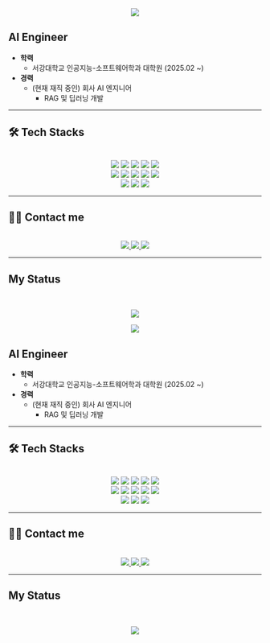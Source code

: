 <div align= "center">
    <img src="https://capsule-render.vercel.app/api?type=transparent&color=gradient&height=120&text=JEONGHEESIK's%20GitHub&animation=&fontColor=ffffff&fontSize=40" />
</div>

## AI Engineer
**<span style="font-weight: 700; font-size: 15px; color: #c9d1d9;">**
* **학력**
    * 서강대학교 인공지능-소프트웨어학과 대학원 (2025.02 ~)
* **경력**
    * (현재 재직 중인) 회사 AI 엔지니어
        * RAG 및 딥러닝 개발

---

## 🛠️ Tech Stacks
<br>
<div align="center">
    <img src="https://img.shields.io/badge/Docker-2496ED?style=flat-square&logo=Docker&logoColor=white">
    <img src="https://img.shields.io/badge/Figma-F24E1E?style=flat-square&logo=Figma&logoColor=white">
    <img src="https://img.shields.io/badge/Github-181717?style=flat-square&logo=Github&logoColor=white">
    <img src="https://img.shields.io/badge/Linux-FCC624?style=flat-square&logo=Linux&logoColor=white">
    <img src="https://img.shields.io/badge/MariaDB-003545?style=flat-square&logo=MariaDB&logoColor=white">
    <br/>
    <img src="https://img.shields.io/badge/MySQL-4479A1?style=flat-square&logo=MySQL&logoColor=white">
    <img src="https://img.shields.io/badge/Notion-000000?style=flat-square&logo=Notion&logoColor=white">
    <img src="https://img.shields.io/badge/Python-3776AB?style=flat-square&logo=Python&logoColor=white">
    <img src="https://img.shields.io/badge/PyTorch-EE4C2C?style=flat-square&logo=PyTorch&logoColor=white">
    <img src="https://img.shields.io/badge/Selenium-43B02A?style=flat-square&logo=Selenium&logoColor=white">
    <br/>
    <img src="https://img.shields.io/badge/Slack-4A154B?style=flat-square&logo=Slack&logoColor=white">
    <img src="https://img.shields.io/badge/Tensorflow-FF6F00?style=flat-square&logo=Tensorflow&logoColor=white">
    <img src="https://img.shields.io/badge/Keras-D00000?style=flat-square&logo=Keras&logoColor=white">
</div>

---

## 🧑‍💻 Contact me
<br>
<div align="center">
    <a href="https://www.instagram.com/25thonmay/"> <img src="https://img.shields.io/badge/Instagram-E4405F?style=flat-square&logo=Instagram&logoColor=white&link=https://www.instagram.com/25thonmay/"> </a>
    <a href="mailto:koto144@gmail.com"> <img src="https://img.shields.io/badge/Gmail-EA4335?style=flat-square&logo=Gmail&logoColor=white&link=mailto:koto144@gmail.com"> </a>
    <a href="https://blog.naver.com/koto144"> <img src="https://img.shields.io/badge/Naver-03C75A?style=flat-square&logo=Naver&logoColor=white&link=https://blog.naver.com/koto144"> </a>
</div>

---

## My Status
<br>
<p align="center">
    <img src="https://github-readme-stats.vercel.app/api?username=JEONGHEESIK&theme=radical&show_icons=true"/>
</p><div align= "center">
    <img src="https://capsule-render.vercel.app/api?type=transparent&color=gradient&height=120&text=JEONGHEESIK's%20GitHub&animation=&fontColor=ffffff&fontSize=40" />
</div>

## AI Engineer
**<span style="font-weight: 700; font-size: 15px; color: #c9d1d9;">**
* **학력**
    * 서강대학교 인공지능-소프트웨어학과 대학원 (2025.02 ~)
* **경력**
    * (현재 재직 중인) 회사 AI 엔지니어
        * RAG 및 딥러닝 개발

---

## 🛠️ Tech Stacks
<br>
<div align="center">
    <img src="https://img.shields.io/badge/Docker-2496ED?style=flat-square&logo=Docker&logoColor=white">
    <img src="https://img.shields.io/badge/Figma-F24E1E?style=flat-square&logo=Figma&logoColor=white">
    <img src="https://img.shields.io/badge/Github-181717?style=flat-square&logo=Github&logoColor=white">
    <img src="https://img.shields.io/badge/Linux-FCC624?style=flat-square&logo=Linux&logoColor=white">
    <img src="https://img.shields.io/badge/MariaDB-003545?style=flat-square&logo=MariaDB&logoColor=white">
    <br/>
    <img src="https://img.shields.io/badge/MySQL-4479A1?style=flat-square&logo=MySQL&logoColor=white">
    <img src="https://img.shields.io/badge/Notion-000000?style=flat-square&logo=Notion&logoColor=white">
    <img src="https://img.shields.io/badge/Python-3776AB?style=flat-square&logo=Python&logoColor=white">
    <img src="https://img.shields.io/badge/PyTorch-EE4C2C?style=flat-square&logo=PyTorch&logoColor=white">
    <img src="https://img.shields.io/badge/Selenium-43B02A?style=flat-square&logo=Selenium&logoColor=white">
    <br/>
    <img src="https://img.shields.io/badge/Slack-4A154B?style=flat-square&logo=Slack&logoColor=white">
    <img src="https://img.shields.io/badge/Tensorflow-FF6F00?style=flat-square&logo=Tensorflow&logoColor=white">
    <img src="https://img.shields.io/badge/Keras-D00000?style=flat-square&logo=Keras&logoColor=white">
</div>

---

## 🧑‍💻 Contact me
<br>
<div align="center">
    <a href="https://www.instagram.com/25thonmay/"> <img src="https://img.shields.io/badge/Instagram-E4405F?style=flat-square&logo=Instagram&logoColor=white&link=https://www.instagram.com/25thonmay/"> </a>
    <a href="mailto:koto144@gmail.com"> <img src="https://img.shields.io/badge/Gmail-EA4335?style=flat-square&logo=Gmail&logoColor=white&link=mailto:koto144@gmail.com"> </a>
    <a href="https://blog.naver.com/koto144"> <img src="https://img.shields.io/badge/Naver-03C75A?style=flat-square&logo=Naver&logoColor=white&link=https://blog.naver.com/koto144"> </a>
</div>

---

## My Status
<br>
<p align="center">
    <img src="https://github-readme-stats.vercel.app/api?username=JEONGHEESIK&theme=radical&show_icons=true"/>
</p>
